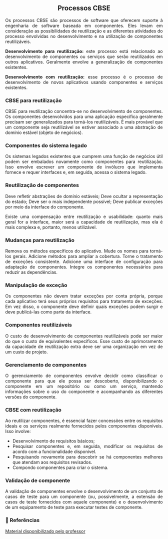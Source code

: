 ## <center>Processos CBSE
<div align="justify">

Os processos CBSE são processos de software que oferecem suporte à engenharia de software baseada em componentes. Eles levam em consideração as possibilidades de reutilização e as diferentes atividades do processo envolvidas no desenvolvimento e na utilização de componentes reutilizáveis.

**Desenvolvimento para reutilização:** este processo está relacionado ao desenvolvimento de componentes ou serviços que serão reutilizados em outros aplicativos. Geralmente envolve a generalização de componentes existentes.

**Desenvolvimento com reutilização:** esse processo é o processo de desenvolvimento de novos aplicativos usando componentes e serviços existentes.

### CBSE para reutilização

CBSE para reutilização concentra-se no desenvolvimento de componentes.
Os componentes desenvolvidos para uma aplicação específica geralmente precisam ser generalizados para torná-los reutilizáveis.
É mais provável que um componente seja reutilizável se estiver associado a uma abstração de domínio estável (objeto de negócios).

### Componentes do sistema legado

Os sistemas legados existentes que cumprem uma função de negócios útil podem ser embalados novamente como componentes para reutilização.
Isso envolve escrever um componente de invólucro que implementa fornece e requer interfaces e, em seguida, acessa o sistema legado.

### Reutilização de componentes

Deve refletir abstrações de domínio estáveis;
Deve ocultar a representação do estado;
Deve ser o mais independente possível;
Deve publicar exceções por meio da interface do componente.

Existe uma compensação entre reutilização e usabilidade: quanto mais geral for a interface, maior será a capacidade de reutilização, mas ela é mais complexa e, portanto, menos utilizável.

### Mudanças para reutilização

Remova os métodos específicos do aplicativo.
Mude os nomes para torná-los gerais.
Adicione métodos para ampliar a cobertura.
Torne o tratamento de exceções consistente.
Adicione uma interface de configuração para adaptação de componentes.
Integre os componentes necessários para reduzir as dependências.

### Manipulação de exceção

Os componentes não devem tratar exceções por conta própria, porque cada aplicativo terá seus próprios requisitos para tratamento de exceções. Em vez disso, o componente deve definir quais exceções podem surgir e deve publicá-las como parte da interface.

### Componentes reutilizáveis

O custo de desenvolvimento de componentes reutilizáveis ​​pode ser maior do que o custo de equivalentes específicos. Esse custo de aprimoramento da capacidade de reutilização extra deve ser uma organização em vez de um custo de projeto.

### Gerenciamento de componentes

O gerenciamento de componentes envolve decidir como classificar o componente para que ele possa ser descoberto, disponibilizando o componente em um repositório ou como um serviço, mantendo informações sobre o uso do componente e acompanhando as diferentes versões do componente.

### CBSE com reutilização

Ao reutilizar componentes, é essencial fazer concessões entre os requisitos ideais e os serviços realmente fornecidos pelos componentes disponíveis.
Isso involve:
* Desenvolvimento de requisitos básicos;
* Pesquisar componentes e, em seguida, modificar os requisitos de acordo com a funcionalidade disponível.
* Pesquisando novamente para descobrir se há componentes melhores que atendam aos requisitos revisados.
* Compondo componentes para criar o sistema.

### Validação de componente

A validação de componentes envolve o desenvolvimento de um conjunto de casos de teste para um componente (ou, possivelmente, a extensão de casos de teste fornecidos com aquele componente) e o desenvolvimento de um equipamento de teste para executar testes de componente.

### 📌 Referências

[Material disponibilizado pelo professor](https://docs.google.com/presentation/d/14GO2kFBOJnagrCI71zrWmkhK7BUhqkncCSnFU0NqPl0/edit#slide=id.p39)